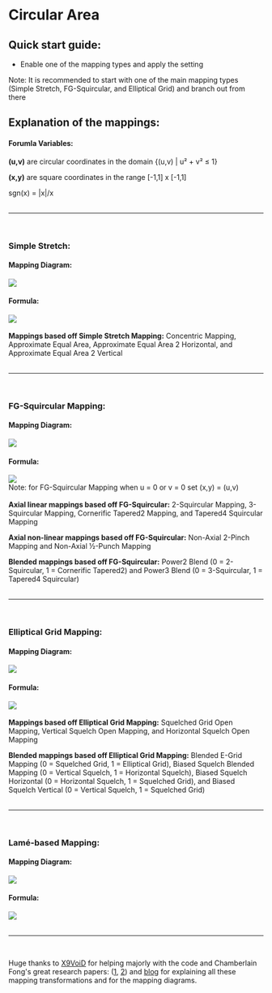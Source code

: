 # Circular Area

## Quick start guide:
- Enable one of the mapping types and apply the setting

Note: It is recommended to start with one of the main mapping types (Simple Stretch, FG-Squircular, and Elliptical Grid) and branch out from there


## Explanation of the mappings:
#### Forumla Variables:
**(u,v)** are circular coordinates in the domain {(u,v) | u² + v² ≤ 1}

**(x,y)** are square coordinates in the range [-1,1] x [-1,1]

sgn(x) = |x|/x
<br />
<br />

------

<br />

### Simple Stretch:
#### Mapping Diagram:
![](https://raw.githubusercontent.com/Kuuuube/Circular_Area/main/readme_img/Simple_Stretch.png)
#### Formula:
![](https://raw.githubusercontent.com/Kuuuube/Circular_Area/main/readme_img/Simple_Stretch_formula.PNG)
<br />
<br />
**Mappings based off Simple Stretch Mapping:** Concentric Mapping, Approximate Equal Area, Approximate Equal Area 2 Horizontal, and Approximate Equal Area 2 Vertical 
<br />
<br />

------

<br />

### FG-Squircular Mapping:
#### Mapping Diagram:
![](https://raw.githubusercontent.com/Kuuuube/Circular_Area/main/readme_img/FG-Squircular.png)
#### Formula:
![](https://raw.githubusercontent.com/Kuuuube/Circular_Area/main/readme_img/FG-Squircular_formula.PNG)
<br />
Note: for FG-Squircular Mapping when u = 0 or v = 0 set (x,y) = (u,v)
<br />
<br />
**Axial linear mappings based off FG-Squircular:** 2-Squircular Mapping, 3-Squircular Mapping, Cornerific Tapered2 Mapping, and Tapered4 Squircular Mapping

**Axial non-linear mappings based off FG-Squircular:** Non-Axial 2-Pinch Mapping and Non-Axial ½-Punch Mapping

**Blended mappings based off FG-Squircular:** Power2 Blend (0 = 2-Squircular, 1 = Cornerific Tapered2) and Power3 Blend (0 = 3-Squircular, 1 = Tapered4 Squircular)
<br />
<br />

------

<br />

### Elliptical Grid Mapping:
#### Mapping Diagram:
![](https://raw.githubusercontent.com/Kuuuube/Circular_Area/main/readme_img/Elliptical_Grid.png)
#### Formula:
![](https://raw.githubusercontent.com/Kuuuube/Circular_Area/main/readme_img/Elliptical_Grid_formula.png)
<br />
<br />
**Mappings based off Elliptical Grid Mapping:** Squelched Grid Open Mapping, Vertical Squelch Open Mapping, and Horizontal Squelch Open Mapping

**Blended mappings based off Elliptical Grid Mapping:** Blended E-Grid Mapping (0 = Squelched Grid, 1 = Elliptical Grid), Biased Squelch Blended Mapping (0 = Vertical Squelch, 1 = Horizontal Squelch), Biased Squelch Horizontal (0 = Horizontal Squelch, 1 = Squelched Grid), and Biased Squelch Vertical (0 = Vertical Squelch, 1 = Squelched Grid)
<br />
<br />

------

<br />

### Lamé-based Mapping:
#### Mapping Diagram:
![](https://raw.githubusercontent.com/Kuuuube/Circular_Area/main/readme_img/Lame_based.PNG)
#### Formula:
![](https://raw.githubusercontent.com/Kuuuube/Circular_Area/main/readme_img/Lame_based_formula.PNG)
<br />
<br />

------

<br />

Huge thanks to [X9VoiD](https://github.com/X9VoiD) for helping majorly with the code and Chamberlain Fong's great research papers: \([1](https://arxiv.org/abs/1509.06344), [2](https://arxiv.org/abs/1709.07875)\) and [blog](https://squircular.blogspot.com/) for explaining all these mapping transformations and for the mapping diagrams.

